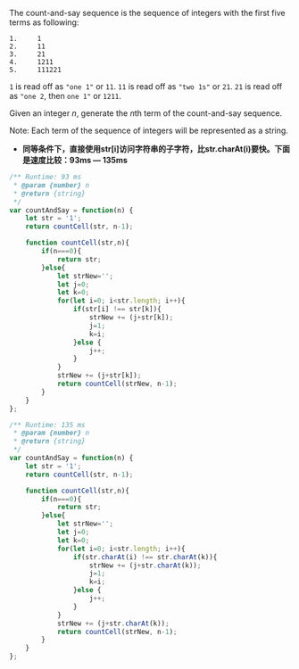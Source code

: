 The count-and-say sequence is the sequence of integers with the first five terms as following:

```
1.     1
2.     11
3.     21
4.     1211
5.     111221

```

`1` is read off as `"one 1"` or `11`.
`11` is read off as `"two 1s"` or `21`.
`21` is read off as `"one 2`, then `one 1"` or `1211`.

Given an integer *n*, generate the *n*th term of the count-and-say sequence.

Note: Each term of the sequence of integers will be represented as a string.


 * **同等条件下，直接使用str[i]访问字符串的子字符，比str.charAt(i)要快。下面是速度比较：93ms — 135ms**

```javascript
/** Runtime: 93 ms
 * @param {number} n
 * @return {string}
 */
var countAndSay = function(n) {
    let str = '1';
    return countCell(str, n-1);

    function countCell(str,n){
        if(n===0){
            return str;
        }else{
            let strNew='';
            let j=0;
            let k=0;
            for(let i=0; i<str.length; i++){
	            if(str[i] !== str[k]){
		            strNew += (j+str[k]);
		            j=1;
		            k=i;
	            }else {
		            j++;
	            }
            }
	        strNew += (j+str[k]);
            return countCell(strNew, n-1);
        }
    }
};
```

```Javascript
/** Runtime: 135 ms
 * @param {number} n
 * @return {string}
 */
var countAndSay = function(n) {
    let str = '1';
    return countCell(str, n-1);

    function countCell(str,n){
        if(n===0){
            return str;
        }else{
            let strNew='';
            let j=0;
            let k=0;
            for(let i=0; i<str.length; i++){
	            if(str.charAt(i) !== str.charAt(k)){
		            strNew += (j+str.charAt(k));
		            j=1;
		            k=i;
	            }else {
		            j++;
	            }
            }
	        strNew += (j+str.charAt(k));
            return countCell(strNew, n-1);
        }
    }
};
```







